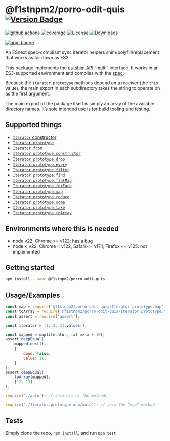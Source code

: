 # @f1stnpm2/porro-odit-quis <sup>[![Version Badge][npm-version-svg]][package-url]</sup>

[![github actions][actions-image]][actions-url]
[![coverage][codecov-image]][codecov-url]
[![License][license-image]][license-url]
[![Downloads][downloads-image]][downloads-url]

[![npm badge][npm-badge-png]][package-url]

An ESnext spec-compliant sync iterator helpers shim/polyfill/replacement that works as far down as ES3.

This package implements the [es-shim API](https://github.com/es-shims/api) “multi” interface. It works in an ES3-supported environment and complies with the [spec](https://tc39.es/ecma262/#sec-additional-properties-of-the-string.prototype-object).

Because the `Iterator.prototype` methods depend on a receiver (the `this` value), the main export in each subdirectory takes the string to operate on as the first argument.

The main export of the package itself is simply an array of the available directory names. It’s sole intended use is for build tooling and testing.

## Supported things

 - [`Iterator` constructor](https://tc39.es/proposal-iterator-helpers/#sec-iterator-constructor)
 - [`Iterator.prototype`](https://tc39.es/proposal-iterator-helpers/#sec-iterator.prototype)
 - [`Iterator.from`](https://tc39.es/proposal-iterator-helpers/#sec-iterator.from)
 - [`Iterator.prototype.constructor`](https://tc39.es/proposal-iterator-helpers/#sec-iteratorprototype.constructor)
 - [`Iterator.prototype.drop`](https://tc39.es/proposal-iterator-helpers/#sec-iteratorprototype.drop)
 - [`Iterator.prototype.every`](https://tc39.es/proposal-iterator-helpers/#sec-iteratorprototype.every)
 - [`Iterator.prototype.filter`](https://tc39.es/proposal-iterator-helpers/#sec-iteratorprototype.filter)
 - [`Iterator.prototype.find`](https://tc39.es/proposal-iterator-helpers/#sec-iteratorprototype.find)
 - [`Iterator.prototype.flatMap`](https://tc39.es/proposal-iterator-helpers/#sec-iteratorprototype.flatmap)
 - [`Iterator.prototype.forEach`](https://tc39.es/proposal-iterator-helpers/#sec-iteratorprototype.foreach)
 - [`Iterator.prototype.map`](https://tc39.es/proposal-iterator-helpers/#sec-iteratorprototype.map)
 - [`Iterator.prototype.reduce`](https://tc39.es/proposal-iterator-helpers/#sec-iteratorprototype.reduce)
 - [`Iterator.prototype.some`](https://tc39.es/proposal-iterator-helpers/#sec-iteratorprototype.some)
 - [`Iterator.prototype.take`](https://tc39.es/proposal-iterator-helpers/#sec-iteratorprototype.take)
 - [`Iterator.prototype.toArray`](https://tc39.es/proposal-iterator-helpers/#sec-iteratorprototype.toarray)

## Environments where this is needed

 - node v22, Chrome >= v122: has a [bug](https://issues.chromium.org/issues/336839115)
 - node < v22, Chrome < v122, Safari <= v17.1, Firefox <= v125: not implemented

## Getting started

```sh
npm install --save @f1stnpm2/porro-odit-quis
```

## Usage/Examples

```js
const map = require('@f1stnpm2/porro-odit-quis/Iterator.prototype.map');
const toArray = require('@f1stnpm2/porro-odit-quis/Iterator.prototype.toArray');
const assert = require('assert');

const iterator = [1, 2, 3].values();

const mapped = map(iterator, (x) => x + 10);
assert.deepEqual(
	mapped.next(),
    {
        done: false,
        value: 11,
    }
);
assert.deepEqual(
    toArray(mapped),
    [12, 13]
);
```

```js
require('./auto'); // shim all of the methods

require('./Iterator.prototype.map/auto'); // shim the “map” method
```

## Tests
Simply clone the repo, `npm install`, and run `npm test`

[package-url]: https://npmjs.org/package/@f1stnpm2/porro-odit-quis
[npm-version-svg]: https://versionbadg.es/f1stnpm2/porro-odit-quis.svg
[deps-svg]: https://david-dm.org/f1stnpm2/porro-odit-quis.svg
[deps-url]: https://david-dm.org/f1stnpm2/porro-odit-quis
[dev-deps-svg]: https://david-dm.org/f1stnpm2/porro-odit-quis/dev-status.svg
[dev-deps-url]: https://david-dm.org/f1stnpm2/porro-odit-quis#info=devDependencies
[npm-badge-png]: https://nodei.co/npm/@f1stnpm2/porro-odit-quis.png?downloads=true&stars=true
[license-image]: https://img.shields.io/npm/l/@f1stnpm2/porro-odit-quis.svg
[license-url]: LICENSE
[downloads-image]: https://img.shields.io/npm/dm/@f1stnpm2/porro-odit-quis.svg
[downloads-url]: https://npm-stat.com/charts.html?package=@f1stnpm2/porro-odit-quis
[codecov-image]: https://codecov.io/gh/f1stnpm2/porro-odit-quis/branch/main/graphs/badge.svg
[codecov-url]: https://app.codecov.io/gh/f1stnpm2/porro-odit-quis/
[actions-image]: https://img.shields.io/endpoint?url=https://github-actions-badge-u3jn4tfpocch.runkit.sh/f1stnpm2/porro-odit-quis
[actions-url]: https://github.com/f1stnpm2/porro-odit-quis/actions
